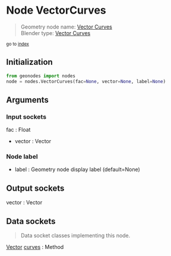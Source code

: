 
# Node VectorCurves

> Geometry node name: [Vector Curves](https://docs.blender.org/manual/en/latest/modeling/geometry_nodes/material/vector_curves.html)<br>
  Blender type: [Vector Curves](https://docs.blender.org/api/current/bpy.types.ShaderNodeVectorCurve.html)
  
<sub>go to [index](/docs/index.md)</sub>

## Initialization

```python
from geonodes import nodes
node = nodes.VectorCurves(fac=None, vector=None, label=None)
```



## Arguments


### Input sockets

fac : Float
- vector : Vector

### Node label

- label : Geometry node display label (default=None)

## Output sockets

vector : Vector

## Data sockets

> Data socket classes implementing this node.
  
[Vector](/docs/sockets/Vector.md) [curves](/docs/sockets/Vector.md#curves) : Method

